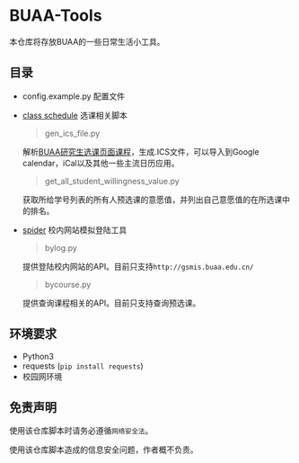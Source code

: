 # BUAA-Tools

本仓库将存放BUAA的一些日常生活小工具。

## 目录

- config.example.py 配置文件

- [class schedule](http://gitlab.act.buaa.edu.cn/yebw/buaa-tools/tree/master/class_schedule) 选课相关脚本

  > gen_ics_file.py

  解析[BUAA研究生选课页面课程](http://gsmis.buaa.edu.cn/)，生成.ICS文件，可以导入到Google calendar，iCal以及其他一些主流日历应用。

  > get_all_student_willingness_value.py

  获取所给学号列表的所有人预选课的意愿值，并列出自己意愿值的在所选课中的排名。

- [spider](http://gitlab.act.buaa.edu.cn/yebw/buaa-tools/tree/master/spider) 校内网站模拟登陆工具

  > bylog.py
  
  提供登陆校内网站的API。目前只支持`http://gsmis.buaa.edu.cn/`
  
  > bycourse.py
  
  提供查询课程相关的API。目前只支持查询预选课。

## 环境要求

- Python3
- requests (`pip install requests`) 
- 校园网环境

## 免责声明

使用该仓库脚本时请务必遵循`网络安全法`。

使用该仓库脚本造成的信息安全问题，作者概不负责。